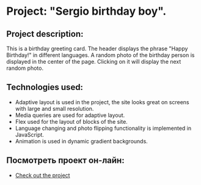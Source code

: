 # **Project: "Sergio birthday boy".**

## **Project description:**
This is a birthday greeting card. The header displays the phrase "Happy Birthday!" in different languages. A random photo of the birthday person is displayed in the center of the page. Clicking on it will display the next random photo.

## **Technologies used:**
* Adaptive layout is used in the project, the site looks great on screens with large and small resolution.
* Media queries are used for adaptive layout.
* Flex used for the layout of blocks of the site.
* Language changing and photo flipping functionality is implemented in JavaScript. 
* Animation is used in dynamic gradient backgrounds.

## **Посмотреть проект он-лайн:**
* [Сheck out the project](https://dromgard.github.io/sergio-birthday-boy/)